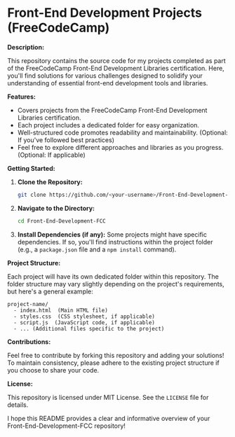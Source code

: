 # Front-End Development Projects (FreeCodeCamp)

**Description:**

This repository contains the source code for my projects completed as part of the FreeCodeCamp Front-End Development Libraries certification. Here, you'll find solutions for various challenges designed to solidify your understanding of essential front-end development tools and libraries.

**Features:**

- Covers projects from the FreeCodeCamp Front-End Development Libraries certification.
- Each project includes a dedicated folder for easy organization.
- Well-structured code promotes readability and maintainability. (Optional: If you've followed best practices)
- Feel free to explore different approaches and libraries as you progress. (Optional: If applicable)

**Getting Started:**

1. **Clone the Repository:**
   ```bash
   git clone https://github.com/<your-username>/Front-End-Development-FCC.git
   ```
2. **Navigate to the Directory:**
   ```bash
   cd Front-End-Development-FCC
   ```
3. **Install Dependencies (if any):**
   Some projects might have specific dependencies. If so, you'll find instructions within the project folder (e.g., a `package.json` file and a `npm install` command).

**Project Structure:**

Each project will have its own dedicated folder within this repository. The folder structure may vary slightly depending on the project's requirements, but here's a general example:

```
project-name/
  - index.html  (Main HTML file)
  - styles.css  (CSS stylesheet, if applicable)
  - script.js  (JavaScript code, if applicable)
  - ... (Additional files specific to the project)
```

**Contributions:**

Feel free to contribute by forking this repository and adding your solutions! To maintain consistency, please adhere to the existing project structure if you choose to share your code.

**License:**

This repository is licensed under  MIT License. See the `LICENSE` file for details.



I hope this README provides a clear and informative overview of your Front-End-Development-FCC repository!
